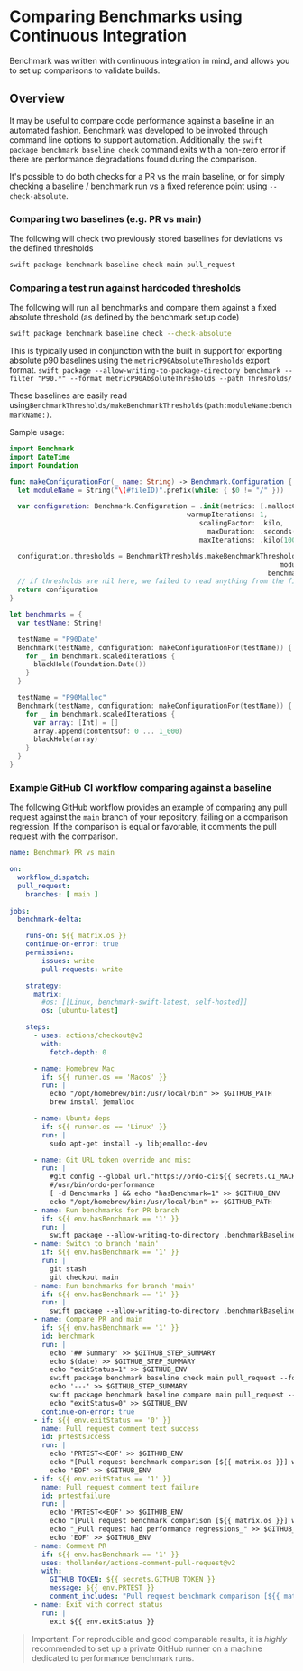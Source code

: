 # Comparing Benchmarks using Continuous Integration

Benchmark was written with continuous integration in mind, and allows you to set up comparisons to validate builds. 

## Overview

It may be useful to compare code performance against a baseline in an automated fashion.
Benchmark was developed to be invoked through command line options to support automation.
Additionally, the `swift package benchmark baseline check` command exits with a non-zero error if there are performance degradations found during the comparison.

It's possible to do both checks for a PR vs the main baseline, or for simply checking a baseline / benchmark run vs a fixed reference point using `--check-absolute`.

### Comparing two baselines (e.g. PR vs main)

The following will check two previously stored baselines for deviations vs the defined thresholds
```bash
swift package benchmark baseline check main pull_request
```

### Comparing a test run against hardcoded thresholds

The following will run all benchmarks and compare them against a fixed absolute threshold (as defined by the benchmark setup code)
```bash
swift package benchmark baseline check --check-absolute
```
This is typically used in conjunction with the built in support for exporting absolute p90 baselines using the `metricP90AbsoluteThresholds` export format.
`swift package --allow-writing-to-package-directory benchmark --filter "P90.*" --format metricP90AbsoluteThresholds --path Thresholds/`

These baselines are easily read using``BenchmarkThresholds/makeBenchmarkThresholds(path:moduleName:benchmarkName:)``.

Sample usage:
```swift
import Benchmark
import DateTime
import Foundation

func makeConfigurationFor(_ name: String) -> Benchmark.Configuration {
  let moduleName = String("\(#fileID)".prefix(while: { $0 != "/" }))

  var configuration: Benchmark.Configuration = .init(metrics: [.mallocCountTotal, .syscalls] + .arc,
                                            warmupIterations: 1,
                                               scalingFactor: .kilo,
                                                 maxDuration: .seconds(2),
                                               maxIterations: .kilo(100))

  configuration.thresholds = BenchmarkThresholds.makeBenchmarkThresholds(path: FileManager.default.currentDirectoryPath,
                                                                   moduleName: moduleName,
                                                                benchmarkName: name)
  // if thresholds are nil here, we failed to read anything from the file and might want to warn or set up other thresholds
  return configuration
}

let benchmarks = {
  var testName: String!

  testName = "P90Date"
  Benchmark(testName, configuration: makeConfigurationFor(testName)) { benchmark in
    for _ in benchmark.scaledIterations {
      blackHole(Foundation.Date())
    }
  }

  testName = "P90Malloc"
  Benchmark(testName, configuration: makeConfigurationFor(testName)) { benchmark in
    for _ in benchmark.scaledIterations {
      var array: [Int] = []
      array.append(contentsOf: 0 ... 1_000)
      blackHole(array)
    }
  }
}
```

### Example GitHub CI workflow comparing against a baseline

The following GitHub workflow provides an example of comparing any pull request against the `main` branch of your repository, failing on a comparison regression.
If the comparison is equal or favorable, it comments the pull request with the comparison. 

```yaml
name: Benchmark PR vs main

on:
  workflow_dispatch:
  pull_request:
    branches: [ main ]
  
jobs:
  benchmark-delta:

    runs-on: ${{ matrix.os }}
    continue-on-error: true
    permissions:
        issues: write
        pull-requests: write

    strategy:
      matrix:
        #os: [[Linux, benchmark-swift-latest, self-hosted]]
        os: [ubuntu-latest]

    steps:
      - uses: actions/checkout@v3
        with:
          fetch-depth: 0

      - name: Homebrew Mac
        if: ${{ runner.os == 'Macos' }}
        run: |
          echo "/opt/homebrew/bin:/usr/local/bin" >> $GITHUB_PATH
          brew install jemalloc

      - name: Ubuntu deps
        if: ${{ runner.os == 'Linux' }}
        run: |
          sudo apt-get install -y libjemalloc-dev

      - name: Git URL token override and misc
        run: |
          #git config --global url."https://ordo-ci:${{ secrets.CI_MACHINE_PAT }}@github.com".insteadOf "https://github.com"
          #/usr/bin/ordo-performance
          [ -d Benchmarks ] && echo "hasBenchmark=1" >> $GITHUB_ENV
          echo "/opt/homebrew/bin:/usr/local/bin" >> $GITHUB_PATH
      - name: Run benchmarks for PR branch
        if: ${{ env.hasBenchmark == '1' }}
        run: |
          swift package --allow-writing-to-directory .benchmarkBaselines/ benchmark baseline update pull_request --no-progress --quiet
      - name: Switch to branch 'main'
        if: ${{ env.hasBenchmark == '1' }}
        run: |
          git stash
          git checkout main
      - name: Run benchmarks for branch 'main'
        if: ${{ env.hasBenchmark == '1' }}
        run: |
          swift package --allow-writing-to-directory .benchmarkBaselines/ benchmark baseline update main --no-progress --quiet
      - name: Compare PR and main
        if: ${{ env.hasBenchmark == '1' }}
        id: benchmark
        run: |
          echo '## Summary' >> $GITHUB_STEP_SUMMARY
          echo $(date) >> $GITHUB_STEP_SUMMARY
          echo "exitStatus=1" >> $GITHUB_ENV
          swift package benchmark baseline check main pull_request --format markdown >> $GITHUB_STEP_SUMMARY
          echo '---' >> $GITHUB_STEP_SUMMARY
          swift package benchmark baseline compare main pull_request --no-progress --quiet --format markdown >> $GITHUB_STEP_SUMMARY
          echo "exitStatus=0" >> $GITHUB_ENV
        continue-on-error: true
      - if: ${{ env.exitStatus == '0' }}
        name: Pull request comment text success
        id: prtestsuccess
        run: |
          echo 'PRTEST<<EOF' >> $GITHUB_ENV
          echo "[Pull request benchmark comparison [${{ matrix.os }}] with 'main' run at $(date -Iseconds)](https://github.com/ordo-one/${{ github.event.repository.name }}/actions/runs/${{ github.run_id }})" >> $GITHUB_ENV
          echo 'EOF' >> $GITHUB_ENV
      - if: ${{ env.exitStatus == '1' }}
        name: Pull request comment text failure
        id: prtestfailure
        run: |
          echo 'PRTEST<<EOF' >> $GITHUB_ENV
          echo "[Pull request benchmark comparison [${{ matrix.os }}] with 'main' run at $(date -Iseconds)](https://github.com/ordo-one/${{ github.event.repository.name }}/actions/runs/${{ github.run_id }})" >> $GITHUB_ENV
          echo "_Pull request had performance regressions_" >> $GITHUB_ENV
          echo 'EOF' >> $GITHUB_ENV
      - name: Comment PR
        if: ${{ env.hasBenchmark == '1' }}
        uses: thollander/actions-comment-pull-request@v2
        with:
          GITHUB_TOKEN: ${{ secrets.GITHUB_TOKEN }}
          message: ${{ env.PRTEST }}
          comment_includes: "Pull request benchmark comparison [${{ matrix.os }}] with"
      - name: Exit with correct status
        run: |
          exit ${{ env.exitStatus }}
```

> Important: For reproducible and good comparable results, it is *highly* recommended to set up a private GitHub runner on a machine dedicated to performance benchmark runs.
